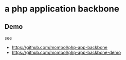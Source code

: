 # a php application backbone

## Demo
see 
* https://github.com/mombol/php-app-backbone
* https://github.com/mombol/php-app-backbone-demo

